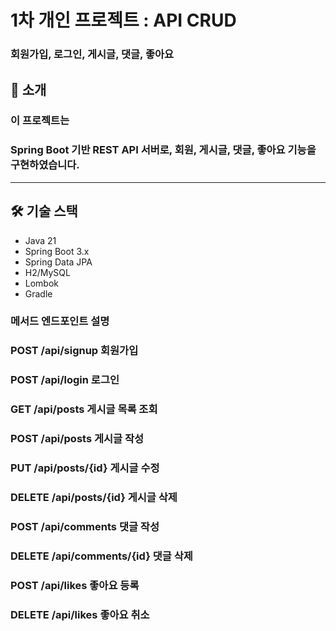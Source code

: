 # 1차 개인 프로젝트 : API CRUD
### 회원가입, 로그인, 게시글, 댓글, 좋아요

## 📖 소개
### 이 프로젝트는 
### Spring Boot 기반 REST API 서버로, 회원, 게시글, 댓글, 좋아요 기능을 구현하였습니다.

---

## 🛠️ 기술 스택

- Java 21
- Spring Boot 3.x
- Spring Data JPA
- H2/MySQL
- Lombok
- Gradle

### 메서드	엔드포인트	설명
### POST	/api/signup	회원가입
### POST	/api/login	로그인
### GET	/api/posts	게시글 목록 조회
### POST	/api/posts	게시글 작성
### PUT	/api/posts/{id}	게시글 수정
### DELETE	/api/posts/{id}	게시글 삭제
### POST	/api/comments	댓글 작성
### DELETE	/api/comments/{id}	댓글 삭제
### POST	/api/likes	좋아요 등록
### DELETE	/api/likes	좋아요 취소
